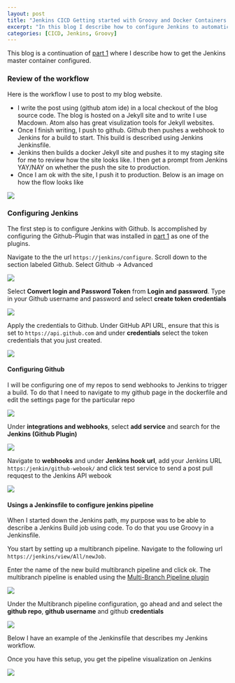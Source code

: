 ```yaml
---
layout: post
title: "Jenkins CICD Getting started with Groovy and Docker Containers - Part 2"
excerpt: "In this blog I describe how to configure Jenkins to automatically run a build after a code checkin in Github..., "
categories: [CICD, Jenkins, Groovy]
---
```


This blog is a continuation of [part 1](https://blog.isaack.io/articles/2016-08/Jenkins-CICD-Getting-Started-With-Groovy-Part-1) where I describe how to get the Jenkins master container configured.

### Review of the workflow

Here is the workflow I use to post to my blog website.

- I write the post using (github atom ide) in a local checkout of the blog source code. The blog is hosted on a Jekyll site and to write I use Macdown. Atom also has great visulization tools for Jekyll websites.
- Once I finish writing, I push to github. Github then pushes a webhook to Jenkins for a build to start. This build is described using Jenkins Jenkinsfile.
- Jenkins then builds a docker Jekyll site and pushes it to my staging site for me to review how the site looks like. I then get a prompt from Jenkins YAY/NAY on whether the push the site to production.
- Once I am ok with the site, I push it to production. Below is an image on how the flow looks like

![](https://i.imgur.com/aKWiVjJ.png)


### Configuring Jenkins

The first step is to configure Jenkins with Github. Is accomplished by configuring the Github-Plugin that was installed in [part 1](https://blog.isaack.io/articles/2016-08/Jenkins-CICD-Getting-Started-With-Groovy-Part-1) as one of the plugins.

Navigate to the the url ```https://jenkins/configure```. Scroll down to the section labeled Github. Select Github -> Advanced

![](https://i.imgur.com/0FXcw4N.jpg)

Select **Convert login and Password Token** from **Login and password**. Type in your Github username and password and select **create token credentials**

![](https://i.imgur.com/9b9kAr2.jpg)

Apply the credentials to Github. Under GitHub API URL, ensure that this is set to ```https://api.github.com``` and under **credentials** select the token credentials that you just created.

![](https://i.imgur.com/Ew15vSb.jpg)


#### Configuring Github

I will be configuring one of my repos to send webhooks to Jenkins to trigger a build. To do that I need to navigate to my github page in the dockerfile and edit the settings page for the particular repo

![](https://i.imgur.com/nh1CUCC.jpg)

Under **integrations and webhooks**, select **add service** and search for the **Jenkins (Github Plugin)**

![](https://i.imgur.com/0OQt0V1.jpg)

Navigate to **webhooks** and under **Jenkins hook url**, add your Jenkins URL ```https:/jenkin/github-webook/``` and click test service to send a post pull requqest to the Jenkins API webook

![](https://i.imgur.com/Vv7ACib.jpg)

#### Usings a Jenkinsfile to configure jenkins pipeline

When I started down the Jenkins path, my purpose was to be able to describe a Jenkins Build job using code. To do that you use Groovy in a Jenkinsfile.

You start by setting up a multibranch pipeline. Navigate to the following url ```https://jenkins/view/All/newJob```.

Enter the name of the new build multibranch pipeline and click ok. The multibranch pipeline is enabled using the [Multi-Branch Pipeline plugin](https://wiki.jenkins-ci.org/display/JENKINS/Pipeline+Multibranch+Plugin)

![](https://i.imgur.com/sLTXLk5.png)


Under the Multibranch pipeline configuration, go ahead and and select the **github repo**,  **github username** and github **credentials**

![](https://i.imgur.com/TgNFkRY.png)

Below I have an example of the Jenkinsfile that describes my Jenkins workflow.

<script src="https://gist.github.com/mugithi/a81d2a9ed4a45fc119fd58470a519b27.js"></script>


Once you have this setup, you get the pipeline visualization on Jenkins

![](https://i.imgur.com/YOBtmeF.png)
